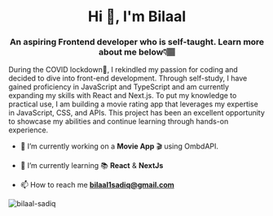 <h1 align="center">Hi 👋, I'm Bilaal</h1>
<h3 align="center">An aspiring Frontend developer who is self-taught. Learn more about me below👇🏽 </h3>

<p>During the COVID lockdown🔐, I rekindled my passion for coding and decided to dive into front-end development. Through self-study, I have gained proficiency in JavaScript and TypeScript and am currently expanding my skills with React and Next.js. To put my knowledge to practical use, I am building a movie rating app that leverages my expertise in JavaScript, CSS, and APIs. This project has been an excellent opportunity to showcase my abilities and continue learning through hands-on experience.</p>


- 🔭 I’m currently working on a **Movie App** 🎬 using OmbdAPI.

- 🌱 I’m currently learning 📚 **React** & **NextJs**

- 📫 How to reach me **bilaal1sadiq@gmail.com**





<p align="left"> <img src="https://komarev.com/ghpvc/?username=bilaal-sadiq&label=Profile%20views&color=0e75b6&style=flat" alt="bilaal-sadiq" /> </p>
